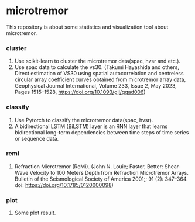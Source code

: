 # microtremor

This repository is about some statistics and visualization tool about microtremor.

### cluster

1. Use scikit-learn to cluster the microtremor data(spac, hvsr and etc.).
2. Use spac data to calculate the vs30. (Takumi Hayashida and others, Direct estimation of VS30 using spatial autocorrelation and centreless circular array coefficient curves obtained from microtremor array data, Geophysical Journal International, Volume 233, Issue 2, May 2023, Pages 1515–1528, https://doi.org/10.1093/gji/ggad006)

### classify

1. Use Pytorch to classify the microtremor data(spac, hvsr).
2. A bidirectional LSTM (BiLSTM) layer is an RNN layer that learns bidirectional long-term dependencies between time steps of time series or sequence data.

### remi

1. Refraction Microtremor (ReMi). (John N. Louie; Faster, Better: Shear-Wave Velocity to 100 Meters Depth from Refraction Microtremor Arrays. Bulletin of the Seismological Society of America 2001;; 91 (2): 347–364. doi: https://doi.org/10.1785/0120000098)

### plot

1. Some plot result.
